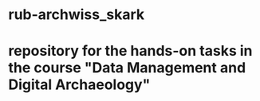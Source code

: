 # rub-archwiss_skark
# repository for the hands-on tasks in the course "Data Management and Digital Archaeology"
